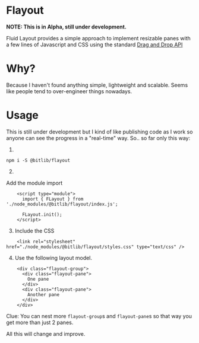 # Flayout

**NOTE: This is in Alpha, still under development.**


Fluid Layout provides a simple approach to implement resizable panes with a few lines of Javascript and CSS using the standard [Drag and Drop API](https://developer.mozilla.org/en-US/docs/Web/API/HTML_Drag_and_Drop_API)

# Why?
Because I haven't found anything simple, lightweight and scalable. Seems like people tend to over-engineer things nowadays.

# Usage

This is still under development but I kind of like publishing code as I work so anyone can see the progress in a "real-time" way.
So.. so far only this way:

1. 
```
npm i -S @bitlib/flayout
```
2. 
Add the module import
```
    <script type="module">
      import { FLayout } from './node_modules/@bitlib/flayout/index.js';

      FLayout.init();
    </script>
```
3. Include the CSS
```
    <link rel="stylesheet" href="./node_modules/@bitlib/flayout/styles.css" type="text/css" />
```
4. Use the following layout model.
```
    <div class="flayout-group">
      <div class="flayout-pane">
        One pane
      </div>
      <div class="flayout-pane">
        Another pane
      </div>
    </div>
```
Clue: You can nest more `flayout-group`s and `flayout-pane`s so that way you get more than just 2 panes.

All this will change and improve.

